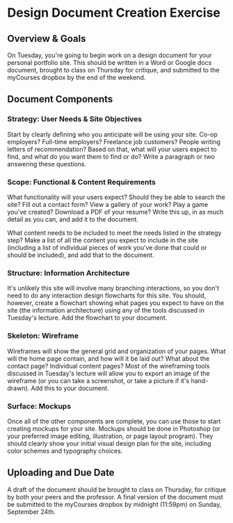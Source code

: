 # Design Document Creation Exercise

## Overview & Goals
On Tuesday, you're going to begin work on a design document for your personal portfolio site. This should be written in a Word or Google docs document, brought to class on Thursday for critique, and submitted to the myCourses dropbox by the end of the weekend. 

## Document Components

### Strategy: User Needs & Site Objectives
Start by clearly defining who you anticipate will be using your site. Co-op employers? Full-time employers? Freelance job customers? People writing letters of recommendation? Based on that, what will your users expect to find, and what do you want them to find or do? Write a paragraph or two answering these questions. 

### Scope: Functional & Content Requirements
What functionality will your users expect? Should they be able to search the site? Fill out a contact form? View a gallery of your work? Play a game you've created? Download a PDF of your resume? Write this up, in as much detail as you can, and add it to the document. 

What content needs to be included to meet the needs listed in the strategy step? Make a list of all the content you expect to include in the site (including a list of individual pieces of work you've done that could or should be included), and add that to the document. 

### Structure: Information Architecture
It's unlikely this site will involve many branching interactions, so you don't need to do any interaction design flowcharts for this site. You should, however, create a flowchart showing what pages you expect to have on the site (the information architecture) using any of the tools discussed in Tuesday's lecture. Add the flowchart to your document. 

### Skeleton: Wireframe
Wireframes will show the general grid and organization of your pages. What will the home page contain, and how will it be laid out? What about the contact page? Individual content pages? Most of the wireframing tools discussed in Tuesday's lecture will allow you to export an image of the wireframe (or you can take a screenshot, or take a picture if it's hand-drawn). Add this to your document. 

### Surface: Mockups
Once all of the other components are complete, you can use those to start creating mockups for your site. Mockups should be done in Photoshop (or your preferred image editing, illustration, or page layout program). They should clearly show your initial visual design plan for the site, including color schemes and typography choices. 

## Uploading and Due Date
A draft of the document should be brought to class on Thursday, for critique by both your peers and the professor. A final version of the document must be submitted to the myCourses dropbox by midnight (11:59pm) on Sunday, September 24th. 
